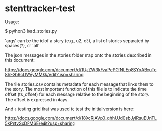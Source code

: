 # stenttracker-test

Usage:

$ python3 load_stories.py <args>
  
'args' can be the id of a story (e.g., u2, c3), a list of stories separated by spaces(?), or 'all'


The json messages in the stories folder map onto the stories described in this document: 

https://docs.google.com/document/d/1UaZW3kFvaPePGfNLEp8SYxABcuTc8hF3b9cDWeyMM8k/edit?usp=sharing

The file stories.csv contains metadata for each message that links them to the story. The most important function of this file is to indicate the time offset (ts_offset) for each message relative to the beginning of the story. The offset is expressed in days.


And a testing grid that was used to test the initial version is here: 

https://docs.google.com/document/d/18XcRjAVp0_qhhUJd0sbJyiRsuEUnTL5kPntvSxDPM6E/edit?usp=sharing


